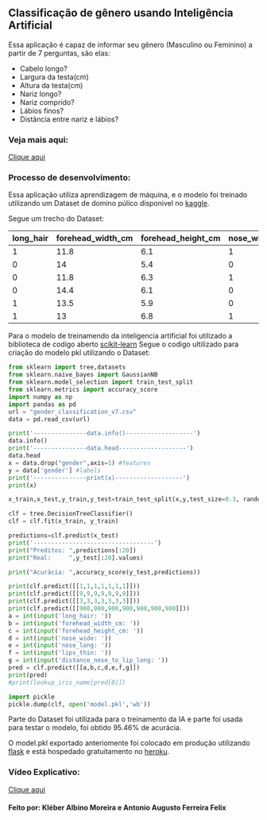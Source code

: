 ## Classificação de gênero usando Inteligência Artificial

Essa aplicação é capaz de informar seu gênero (Masculino ou Feminino) a partir de 7 perguntas, são elas:
 - Cabelo longo?
 - Largura da testa(cm)
 - Altura da testa(cm)
 - Nariz longo?
 - Nariz comprido?
 - Lábios finos?
 - Distância entre nariz e lábios?

### Veja mais aqui:
[Clique aqui](https://kleberalbinomoreira.com.br/classificacao_de_genero_IA.html "https://kleberalbinomoreira.com.br/classificacao_de_genero_IA.html")
### Processo de desenvolvimento:
Essa aplicação utiliza aprendizagem de máquina, e o modelo foi treinado utilizando um Dataset de domino púlico disponivel no  [kaggle](https://www.kaggle.com/datasets/elakiricoder/gender-classification-dataset "kaggle").

Segue um trecho do Dataset:

|long_hair|forehead_width_cm|forehead_height_cm|nose_wide|nose_long|lips_thin|distance_nose_to_lip_long|gender|
|--|--|--|--|--|--|--|--|
|1|11.8|6.1|1|0|1|1|Male|
|0|14|5.4|0|0|1|0|Female|
|0|11.8|6.3|1|1|1|1|Male|
|0|14.4|6.1|0|1|1|1|Male|
|1|13.5|5.9|0|0|0|0|Female|
|1|13|6.8|1|1|1|1|Male|

Para o modelo de treinamendo da inteligencia artificial foi utilizado a biblioteca de codigo aberto [scikit-learn](https://scikit-learn.org/ "scikit-learn")
Segue o codigo ultilizado para criação do modelo pkl utilizando o Dataset:
```python
from sklearn import tree,datasets
from sklearn.naive_bayes import GaussianNB
from sklearn.model_selection import train_test_split
from sklearn.metrics import accuracy_score
import numpy as np
import pandas as pd
url = "gender_classification_v7.csv"
data = pd.read_csv(url)

print('---------------data.info()-------------------')
data.info()
print('---------------data.head-------------------')
data.head
x = data.drop("gender",axis=1) #features
y = data['gender'] #labels
print('---------------print(x)-------------------')
print(x)

x_train,x_test,y_train,y_test=train_test_split(x,y,test_size=0.3, random_state=42)

clf = tree.DecisionTreeClassifier()
clf = clf.fit(x_train, y_train)

predictions=clf.predict(x_test)
print('----------------------------------')
print("Preditos: ",predictions[:20])
print("Real:     ",y_test[:20].values)

print("Acurácia: ",accuracy_score(y_test,predictions))

print(clf.predict([[1,1,1,1,1,1,1]]))
print(clf.predict([[9,9,9,9,9,9,9]]))
print(clf.predict([[3,3,3,3,3,3,3]]))
print(clf.predict([[900,900,900,900,900,900,900]]))
a = int(input('long_hair: '))
b = int(input('forehead_width_cm: '))
c = int(input('forehead_height_cm: '))
d = int(input('nose_wide: '))
e = int(input('nose_long: '))
f = int(input('lips_thin: '))
g = int(input('distance_nose_to_lip_long: '))
pred = clf.predict([[a,b,c,d,e,f,g]])
print(pred)
#print(lookup_iris_name[pred[0]])

import pickle
pickle.dump(clf, open('model.pkl','wb'))


```
Parte do Dataset foi utilizada para o treinamento da IA e parte foi usada para testar o modelo, foi obtido 95.46% de acurácia.

O model.pkl exportado anteriomente foi colocado em produção utilizando [flask](https://flask.palletsprojects.com/ "flask") e está hospedado gratuitamento no [heroku](https://www.heroku.com/ "heroku").

### Vídeo Explicativo:
[Clique aqui](https://youtu.be/R1SpLEHg2xs "https://youtu.be/R1SpLEHg2xs")

#### Feito por: Kléber Albino Moreira e Antonio Augusto Ferreira Felix





